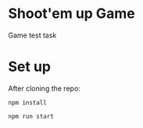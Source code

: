 # Shoot'em up Game

Game test task

# Set up

After cloning the repo:

```
npm install
```

```
npm run start
```




